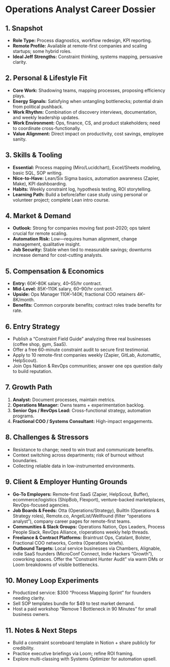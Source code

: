 # Operations Analyst Career Dossier

## 1. Snapshot
- **Role Type:** Process diagnostics, workflow redesign, KPI reporting.
- **Remote Profile:** Available at remote-first companies and scaling startups; some hybrid roles.
- **Ideal Jeff Strengths:** Constraint thinking, systems mapping, persuasive clarity.

## 2. Personal & Lifestyle Fit
- **Core Work:** Shadowing teams, mapping processes, proposing efficiency plays.
- **Energy Signals:** Satisfying when untangling bottlenecks; potential drain from political pushback.
- **Work Rhythm:** Combination of discovery interviews, documentation, and weekly leadership updates.
- **Work Environment:** Ops, finance, CS, and product stakeholders; need to coordinate cross-functionally.
- **Value Alignment:** Direct impact on productivity, cost savings, employee sanity.

## 3. Skills & Tooling
- **Essential:** Process mapping (Miro/Lucidchart), Excel/Sheets modeling, basic SQL, SOP writing.
- **Nice-to-Have:** Lean/Six Sigma basics, automation awareness (Zapier, Make), KPI dashboarding.
- **Habits:** Weekly constraint log, hypothesis testing, ROI storytelling.
- **Learning Path:** Build a before/after case study using personal or volunteer project; complete Lean intro course.

## 4. Market & Demand
- **Outlook:** Strong for companies moving fast post-2020; ops talent crucial for remote scaling.
- **Automation Risk:** Low—requires human alignment, change management, qualitative insight.
- **Job Security:** Stable when tied to measurable savings; downturns increase demand for cost-cutting analysts.

## 5. Compensation & Economics
- **Entry:** $60K–$80K salary, $40–$55/hr contract.
- **Mid-Level:** $85K–$110K salary, $60–$90/hr contract.
- **Upside:** Ops Manager $110K–$140K; fractional COO retainers $4K–$8K/month.
- **Benefits:** Common corporate benefits; contract roles trade benefits for rate.

## 6. Entry Strategy
- Publish a “Constraint Field Guide” analyzing three real businesses (coffee shop, gym, SaaS).
- Offer a free 60-minute constraint audit to secure first testimonial.
- Apply to 10 remote-first companies weekly (Zapier, GitLab, Automattic, HelpScout).
- Join Ops Nation & RevOps communities; answer one ops question daily to build reputation.

## 7. Growth Path
1. **Analyst:** Document processes, maintain metrics.  
2. **Operations Manager:** Owns teams + experimentation backlog.  
3. **Senior Ops / RevOps Lead:** Cross-functional strategy, automation programs.  
4. **Fractional COO / Systems Consultant:** High-impact engagements.

## 8. Challenges & Stressors
- Resistance to change; need to win trust and communicate benefits.
- Context switching across departments; risk of burnout without boundaries.
- Collecting reliable data in low-instrumented environments.

## 9. Client & Employer Hunting Grounds
- **Go-To Employers:** Remote-first SaaS (Zapier, HelpScout, Buffer), ecommerce/logistics (ShipBob, Flexport), venture-backed marketplaces, RevOps-focused agencies.
- **Job Boards & Feeds:** Otta (Operations/Strategy), BuiltIn (Operations & Strategy roles), Remote.co, AngelList/Wellfound (filter “operations analyst”), company career pages for remote-first teams.
- **Communities & Slack Groups:** Operations Nation, Ops Leaders, Process People Slack, RevOps Alliance, r/operations weekly help threads.
- **Freelance & Contract Platforms:** Braintrust Ops, Catalant, Bolster, Fractional COO networks, Contra (Operations briefs).
- **Outbound Targets:** Local service businesses via Chambers, Alignable, indie SaaS founders (MicroConf Connect, Indie Hackers “Growth”), coworking spaces. Offer the “Constraint Hunter Audit” via warm DMs or Loom breakdowns of visible bottlenecks.

## 10. Money Loop Experiments
- Productized service: $300 “Process Mapping Sprint” for founders needing clarity.
- Sell SOP templates bundle for $49 to test market demand.
- Host a paid workshop “Remove 1 Bottleneck in 90 Minutes” for small business owners.

## 11. Notes & Next Steps
- Build a constraint scoreboard template in Notion + share publicly for credibility.
- Practice executive briefings via Loom; refine ROI framing.
- Explore multi-classing with Systems Optimizer for automation upsell.
